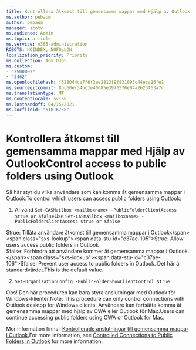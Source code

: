 ```yaml
---
title: Kontrollera åtkomst till gemensamma mappar med Hjälp av Outlook
ms.author: pebaum
author: pebaum
manager: scotv
ms.audience: Admin
ms.topic: article
ms.service: o365-administration
ROBOTS: NOINDEX, NOFOLLOW
localization_priority: Priority
ms.collection: Adm_O365
ms.custom:
- "3500007"
- "3462"
ms.openlocfilehash: f528044ca7f6f2ee2812f9f831093c44eca26fe1
ms.sourcegitcommit: 8bc60ec34bc1e40685e3976576e04a2623f63a7c
ms.translationtype: MT
ms.contentlocale: sv-SE
ms.lasthandoff: 04/15/2021
ms.locfileid: "51816758"
---
```

# <a name="control-access-to-public-folders-using-outlook"></a><span data-ttu-id="c37ae-102">Kontrollera åtkomst till gemensamma mappar med Hjälp av Outlook</span><span class="sxs-lookup"><span data-stu-id="c37ae-102">Control access to public folders using Outlook</span></span>

<span data-ttu-id="c37ae-103">Så här styr du vilka användare som kan komma åt gemensamma mappar i Outlook:</span><span class="sxs-lookup"><span data-stu-id="c37ae-103">To control which users can access public folders using Outlook:</span></span>

1. <span data-ttu-id="c37ae-104">Använd `Set-CASMailbox <mailboxname> -PublicFolderClientAccess $true or $false`</span><span class="sxs-lookup"><span data-stu-id="c37ae-104">Use `Set-CASMailbox <mailboxname> -PublicFolderClientAccess $true or $false`</span></span>

<span data-ttu-id="c37ae-105">$true: Tillåta användare åtkomst till gemensamma mappar i Outlook</span><span class="sxs-lookup"><span data-stu-id="c37ae-105">$true: Allow users access public folders in Outlook</span></span>  
<span data-ttu-id="c37ae-106">$false: Förhindra att användare kommer åt gemensamma mappar i Outlook.</span><span class="sxs-lookup"><span data-stu-id="c37ae-106">$false: Prevent user access to public folders in Outlook.</span></span> <span data-ttu-id="c37ae-107">Det här är standardvärdet.</span><span class="sxs-lookup"><span data-stu-id="c37ae-107">This is the default value.</span></span>  

2. `Set-OrganizationConfig -PublicFolderShowClientControl $true`

<span data-ttu-id="c37ae-108">Obs! Den här proceduren kan bara styra anslutningar med Outlook för Windows-klienter.</span><span class="sxs-lookup"><span data-stu-id="c37ae-108">Note: This procedure can only control connections with Outlook desktop for Windows clients.</span></span> <span data-ttu-id="c37ae-109">Användare kan fortsätta komma åt gemensamma mappar med hjälp av OWA eller Outlook för Mac.</span><span class="sxs-lookup"><span data-stu-id="c37ae-109">Users can continue accessing public folders using OWA or Outlook for Mac.</span></span>

<span data-ttu-id="c37ae-110">Mer information finns i [Kontrollerade anslutningar till gemensamma mappar i Outlook.](https://aka.ms/controlpf)</span><span class="sxs-lookup"><span data-stu-id="c37ae-110">For more information, see [Controlled Connections to Public Folders in Outlook](https://aka.ms/controlpf) for more information.</span></span>

